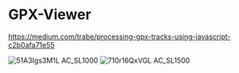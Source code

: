 # GPX-Viewer

https://medium.com/trabe/processing-gpx-tracks-using-javascript-c2b0afa71e55

![51A3Igs3M1L _AC_SL1000_](https://user-images.githubusercontent.com/4568710/115927466-c3a5e680-a484-11eb-8c15-6ced8ff70fb0.jpg)
![710r16QxVGL _AC_SL1500_](https://user-images.githubusercontent.com/4568710/115927473-c6a0d700-a484-11eb-9778-f600306c761e.jpg)
